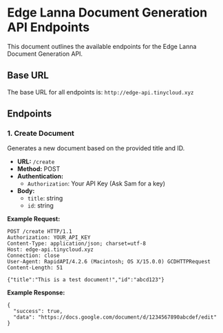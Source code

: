 # Edge Lanna Document Generation API Endpoints

This document outlines the available endpoints for the Edge Lanna Document Generation API.

## Base URL

The base URL for all endpoints is: `http://edge-api.tinycloud.xyz`

## Endpoints

### 1. Create Document

Generates a new document based on the provided title and ID.

- **URL:** `/create`
- **Method:** POST
- **Authentication:** 
    - `Authorization`: Your API Key (Ask Sam for a key)
- **Body:**
  - `title`: string
  - `id`: string

**Example Request:**

```
POST /create HTTP/1.1
Authorization: YOUR_API_KEY
Content-Type: application/json; charset=utf-8
Host: edge-api.tinycloud.xyz
Connection: close
User-Agent: RapidAPI/4.2.6 (Macintosh; OS X/15.0.0) GCDHTTPRequest
Content-Length: 51

{"title":"This is a test document!","id":"abcd123"}
```

**Example Response:**

```
{
  "success": true,
  "data": "https://docs.google.com/document/d/1234567890abcdef/edit"
}
```
